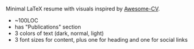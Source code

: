 Minimal LaTeX resume with visuals inspired by [Awesome-CV](https://github.com/posquit0/Awesome-CV).

+ ~100LOC
+ has "Publications" section
+ 3 colors of text (dark, normal, light)
+ 3 font sizes for content, plus one for heading and one for social links
